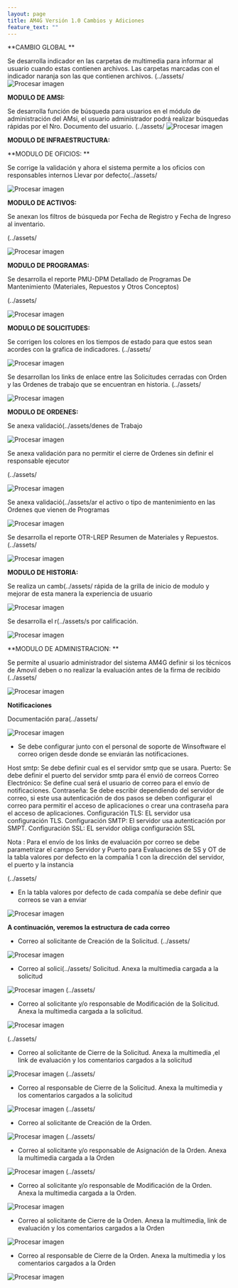 ```yaml
---
layout: page
title: AM4G Versión 1.0 Cambios y Adiciones
feature_text: ""
---
```

**CAMBIO GLOBAL
**


Se desarrolla indicador en las carpetas de multimedia para informar al usuario cuando estas contienen archivos. Las carpetas marcadas con el indicador naranja son las que contienen archivos.
(../assets/
![Procesar imagen](https://ayuda.winsoftware.com.co/assets/images/Version1.0/Imagen1.png)


**MODULO DE AMSI:**

Se desarrolla función de búsqueda para usuarios en el módulo de administración del AMsi, el usuario administrador podrá realizar búsquedas rápidas por el Nro. Documento del usuario.
(../assets/
![Procesar imagen](https://ayuda.winsoftware.com.co/assets/images/Version1.0/Imagen2.png)

**MODULO DE INFRAESTRUCTURA:**


**MODULO DE OFICIOS:
**

Se corrige la validación y ahora el sistema permite a los oficios con responsables internos
Llevar por defecto(../assets/

![Procesar imagen](https://ayuda.winsoftware.com.co/assets/images/Version1.0/Imagen3.png)


**MODULO DE ACTIVOS:**


Se anexan los filtros de búsqueda por Fecha de Registro y Fecha de Ingreso al inventario.



(../assets/

![Procesar imagen](https://ayuda.winsoftware.com.co/assets/images/Version1.0/Imagen4.png)

**MODULO DE PROGRAMAS:**

Se desarrolla el reporte PMU-DPM Detallado de Programas De Mantenimiento (Materiales, Repuestos y Otros Conceptos)

(../assets/

![Procesar imagen](https://ayuda.winsoftware.com.co/assets/images/Version1.0/Imagen5.png)

**MODULO DE SOLICITUDES:**

Se corrigen los colores en los tiempos de estado para que estos sean acordes con la grafica de indicadores.
(../assets/

![Procesar imagen](https://ayuda.winsoftware.com.co/assets/images/Version1.0/Imagen6.png)

Se desarrollan los links de enlace entre las Solicitudes cerradas con Orden y las Ordenes de trabajo que se encuentran en historia.
(../assets/

![Procesar imagen](https://ayuda.winsoftware.com.co/assets/images/Version1.0/Imagen7.png)

**MODULO DE ORDENES:**

Se anexa validació(../assets/denes de Trabajo

![Procesar imagen](https://ayuda.winsoftware.com.co/assets/images/Version1.0/Imagen8.png)


Se anexa validación para no permitir el cierre de Ordenes sin definir el responsable ejecutor

(../assets/

![Procesar imagen](https://ayuda.winsoftware.com.co/assets/images/Version1.0/Imagen9.png)

Se anexa validació(../assets/ar el activo o tipo de mantenimiento en las Ordenes que vienen de Programas

![Procesar imagen](https://ayuda.winsoftware.com.co/assets/images/Version1.0/Imagen10.png)

Se desarrolla el reporte OTR-LREP Resumen de Materiales y Repuestos.
(../assets/

![Procesar imagen](https://ayuda.winsoftware.com.co/assets/images/Version1.0/Imagen11.png)

**MODULO DE HISTORIA:**

Se realiza un camb(../assets/ rápida de la grilla de inicio de modulo y mejorar de esta manera la experiencia de usuario
 
![Procesar imagen](https://ayuda.winsoftware.com.co/assets/images/Version1.0/Imagen12.png)

Se desarrolla el r(../assets/s por calificación.

![Procesar imagen](https://ayuda.winsoftware.com.co/assets/images/Version1.0/Imagen13.png)





**MODULO DE ADMINISTRACION: **

Se permite al usuario administrador del sistema AM4G definir si los técnicos de Amovil deben 
o no realizar la evaluación antes de la firma de recibido 
(../assets/

![Procesar imagen](https://ayuda.winsoftware.com.co/assets/images/Version1.0/Imagen14.png)


**Notificaciones**

Documentación para(../assets/

![Procesar imagen](https://ayuda.winsoftware.com.co/assets/images/Version1.0/Imagen15.png)

 - Se debe configurar junto con el personal de soporte de Winsoftware el correo origen desde donde se enviarán las notificaciones.
 


Host smtp: Se debe definir cual es el servidor smtp que se usara.
Puerto: Se debe definir el puerto del servidor smtp para él envió de correos
Correo Electrónico: Se define cual será el usuario de correo para el envío de notificaciones.
Contraseña: Se debe escribir dependiendo del servidor de correo, si este usa autenticación de dos pasos se deben configurar el correo para permitir el acceso de aplicaciones o crear una contraseña para el acceso de aplicaciones.
Configuración TLS: EL servidor usa configuración TLS.
Configuración SMTP: El servidor usa autenticación por SMPT.
Configuración SSL: EL servidor obliga configuración SSL

Nota : Para el envío de los links de evaluación por correo se debe parametrizar el campo Servidor y Puerto para Evaluaciones de SS y OT de la tabla valores por defecto en la compañía 1 con la dirección del servidor, el puerto y la instancia 

(../assets/
- En la tabla valores por defecto de cada compañía se debe definir que correos se van a enviar 

![Procesar imagen](https://ayuda.winsoftware.com.co/assets/images/Version1.0/Imagen16.png)

**A continuación, veremos la estructura de cada correo**

- Correo al solicitante de Creación de la Solicitud.
(../assets/


![Procesar imagen](https://ayuda.winsoftware.com.co/assets/images/Version1.0/Imagen17.png)

- Correo al solici(../assets/ Solicitud. 
Anexa la multimedia cargada a la solicitud 

![Procesar imagen](https://ayuda.winsoftware.com.co/assets/images/Version1.0/Imagen18.png)
(../assets/
- Correo al solicitante y/o responsable de Modificación de la Solicitud. Anexa la multimedia cargada a la solicitud.

![Procesar imagen](https://ayuda.winsoftware.com.co/assets/images/Version1.0/Imagen19.png)

(../assets/
- ﻿Correo al solicitante de Cierre de la Solicitud. Anexa la multimedia ,el link de evaluación y los comentarios cargados a la solicitud 
 

![Procesar imagen](https://ayuda.winsoftware.com.co/assets/images/Version1.0/Imagen20.png)
(../assets/

- Correo al responsable de Cierre de la Solicitud. Anexa la multimedia y los comentarios cargados a la solicitud

![Procesar imagen](https://ayuda.winsoftware.com.co/assets/images/Version1.0/Imagen21.png)
(../assets/

- Correo al solicitante de Creación de la Orden. 

![Procesar imagen](https://ayuda.winsoftware.com.co/assets/images/Version1.0/Imagen22.png)
(../assets/
- Correo al solicitante y/o responsable de Asignación de la Orden. 
Anexa la multimedia cargada a la Orden 

![Procesar imagen](https://ayuda.winsoftware.com.co/assets/images/Version1.0/Imagen23.png)
(../assets/
- Correo al solicitante y/o responsable de Modificación de la Orden. 
Anexa la multimedia cargada a la Orden. 

![Procesar imagen](../../assets/images/Version1.0/Imagen24.png)

- Correo al solicitante de Cierre de la Orden. Anexa la multimedia, link de evaluación y los comentarios cargados a la Orden  

![Procesar imagen](../../assets/images/Version1.0/Imagen25.png)

- Correo al responsable de Cierre de la Orden. Anexa la multimedia y los comentarios cargados a la Orden 

![Procesar imagen](https://ayuda.winsoftware.com.co/assets/images/Version1.0/Imagen26.png)










